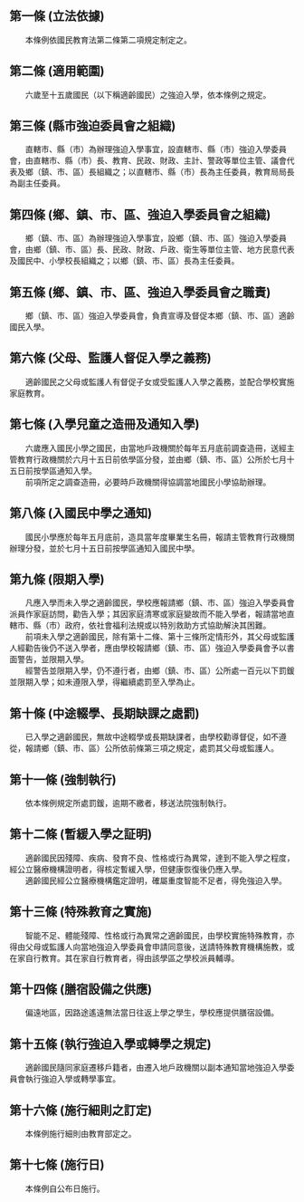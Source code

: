第一條 (立法依據)
-----------------
　　本條例依國民教育法第二條第二項規定制定之。  


第二條 (適用範圍)
-----------------
　　六歲至十五歲國民（以下稱適齡國民）之強迫入學，依本條例之規定。  


第三條 (縣市強迫委員會之組織)
-----------------------------
　　直轄市、縣（市）為辦理強迫入學事宜，設直轄市、縣（市）強迫入學委員會，由直轄市、縣（市）長、教育、民政、財政、主計、警政等單位主管、議會代表及鄉（鎮、市、區）長組織之；以直轄市、縣（市）長為主任委員，教育局局長為副主任委員。  


第四條 (鄉、鎮、市、區、強迫入學委員會之組織)
---------------------------------------------
　　鄉（鎮、市、區）為辦理強迫入學事宜，設鄉（鎮、市、區）強迫入學委員會，由鄉（鎮、市、區）長、民政、財政、戶政、衛生等單位主管、地方民意代表及國民中、小學校長組織之；以鄉（鎮、市、區）長為主任委員。  


第五條 (鄉、鎮、市、區、強迫入學委員會之職責)
---------------------------------------------
　　鄉（鎮、市、區）強迫入學委員會，負責宣導及督促本鄉（鎮、市、區）適齡國民入學。  


第六條 (父母、監護人督促入學之義務)
-----------------------------------
　　適齡國民之父母或監護人有督促子女或受監護人入學之義務，並配合學校實施家庭教育。  


第七條 (入學兒童之造冊及通知入學)
---------------------------------
　　六歲應入國民小學之國民，由當地戶政機關於每年五月底前調查造冊，送經主管教育行政機關於六月十五日前依學區分發，並由鄉（鎮、市、區）公所於七月十五日前按學區通知入學。  
　　前項所定之調查造冊，必要時戶政機關得協調當地國民小學協助辦理。  


第八條 (入國民中學之通知)
-------------------------
　　國民小學應於每年五月底前，造具當年度畢業生名冊，報請主管教育行政機關辦理分發，並於七月十五日前按學區通知入國民中學。  


第九條 (限期入學)
-----------------
　　凡應入學而未入學之適齡國民，學校應報請鄉（鎮、市、區）強迫入學委員會派員作家庭訪問，勸告入學；其因家庭清寒或家庭變故而不能入學者，報請當地直轄市、縣（市）政府，依社會福利法規或以特別救助方式協助解決其困難。  
　　前項未入學之適齡國民，除有第十二條、第十三條所定情形外，其父母或監護人經勸告後仍不送入學者，應由學校報請鄉（鎮、市、區）強迫入學委員會予以書面警告，並限期入學。  
　　經警告並限期入學，仍不遵行者，由鄉（鎮、市、區）公所處一百元以下罰鍰並限期入學；如未遵限入學，得繼續處罰至入學為止。  


第十條 (中途輟學、長期缺課之處罰)
---------------------------------
　　已入學之適齡國民，無故中途輟學或長期缺課者，由學校勸導督促，如不遵從，報請鄉（鎮、市、區）公所依前條第三項之規定，處罰其父母或監護人。  


第十一條 (強制執行)
-------------------
　　依本條例規定所處罰鍰，逾期不繳者，移送法院強制執行。  


第十二條 (暫緩入學之証明)
-------------------------
　　適齡國民因殘障、疾病、發育不良、性格或行為異常，達到不能入學之程度，經公立醫療機構證明者，得核定暫緩入學，但健康恢復後仍應入學。  
　　適齡國民經公立醫療機構鑑定證明，確屬重度智能不足者，得免強迫入學。  


第十三條 (特殊教育之實施)
-------------------------
　　智能不足、體能殘障、性格或行為異常之適齡國民，由學校實施特殊教育，亦得由父母或監護人向當地強迫入學委員會申請同意後，送請特殊教育機構施教，或在家自行教育。其在家自行教育者，得由該學區之學校派員輔導。  


第十四條 (膳宿設備之供應)
-------------------------
　　偏遠地區，因路途遙遠無法當日往返上學之學生，學校應提供膳宿設備。  


第十五條 (執行強迫入學或轉學之規定)
-----------------------------------
　　適齡國民隨同家庭遷移戶籍者，由遷入地戶政機關以副本通知當地強迫入學委員會執行強迫入學或轉學事宜。  


第十六條 (施行細則之訂定)
-------------------------
　　本條例施行細則由教育部定之。  


第十七條 (施行日)
-----------------
　　本條例自公布日施行。
